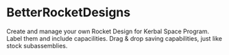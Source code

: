 # BetterRocketDesigns

Create and manage your own Rocket Design for Kerbal Space Program. Label them and include capacilities. Drag & drop saving capabilities, just like stock subassemblies.